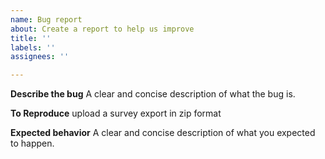 ```yaml
---
name: Bug report
about: Create a report to help us improve
title: ''
labels: ''
assignees: ''

---
```


**Describe the bug**
A clear and concise description of what the bug is.

**To Reproduce**
upload a survey export in zip format

**Expected behavior**
A clear and concise description of what you expected to happen.
